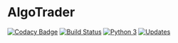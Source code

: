 # AlgoTrader
[![Codacy Badge](https://api.codacy.com/project/badge/Grade/7140b8d048f442869fcd0b744a8200cc)](https://app.codacy.com/manual/amor71/AlgoTrader?utm_source=github.com&utm_medium=referral&utm_content=amor71/AlgoTrader&utm_campaign=Badge_Grade_Dashboard)
[![Build Status](https://travis-ci.com/amor71/algo.svg?token=pXWfDwhbfSGppsMRXkPG&branch=master)](https://travis-ci.com/amor71/algo)
[![Python 3](https://pyup.io/repos/github/amor71/AlgoTrader/python-3-shield.svg)](https://pyup.io/repos/github/amor71/AlgoTrader/)
[![Updates](https://pyup.io/repos/github/amor71/AlgoTrader/shield.svg)](https://pyup.io/repos/github/amor71/AlgoTrader/)

